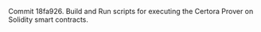 Commit 18fa926.                    Build and Run scripts for executing the Certora Prover on Solidity smart contracts.